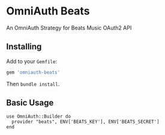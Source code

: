 # OmniAuth Beats

An OmniAuth Strategy for Beats Music OAuth2 API

## Installing

Add to your `Gemfile`:

```ruby
gem 'omniauth-beats'
```

Then `bundle install`.

## Basic Usage

    use OmniAuth::Builder do
      provider "beats", ENV['BEATS_KEY'], ENV['BEATS_SECRET']
    end
